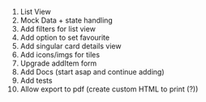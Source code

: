 1. List View
2. Mock Data + state handling
3. Add filters for list view
4. Add option to set favourite
5. Add singular card details view
6. Add icons/imgs for tiles
7. Upgrade addItem form
8. Add Docs (start asap and continue adding)
9. Add tests
10. Allow export to pdf (create custom HTML to print (?))